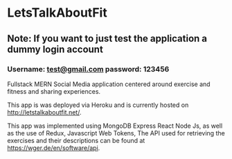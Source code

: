 # LetsTalkAboutFit

## Note: If you want to just test the application a dummy login account  
### Username: test@gmail.com password: 123456

Fullstack MERN Social Media application centered around exercise and fitness and sharing experiences. 

This app is was deployed via Heroku and is currently hosted on http://letstalkaboutfit.net/.

This app was implemented using MongoDB Express React Node Js, as well as the use of Redux, Javascript Web Tokens, The
API used for retrieving the exercises and their descriptions can be found at https://wger.de/en/software/api.


